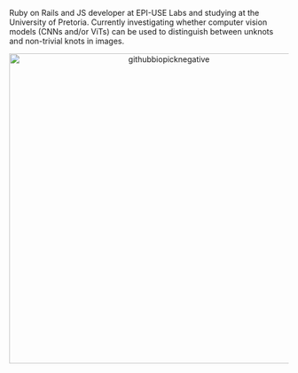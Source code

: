 Ruby on Rails and JS developer at EPI-USE Labs and studying at the University of Pretoria. Currently investigating whether computer vision models (CNNs and/or ViTs) can be used to distinguish between unknots and non-trivial knots in images.  
<div align="center">
  <img src="https://github.com/user-attachments/assets/a558b5f4-e925-4c84-be1e-37d77f9cd397" alt="githubbiopicknegative" width="560"/>
</div>
